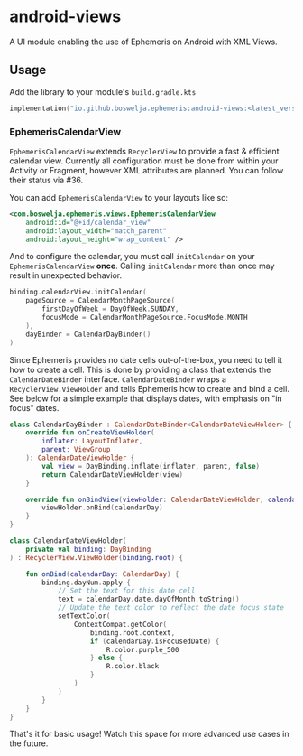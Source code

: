 # android-views

A UI module enabling the use of Ephemeris on Android with XML Views.

## Usage

Add the library to your module's `build.gradle.kts`

```kotlin
implementation("io.github.boswelja.ephemeris:android-views:<latest_version>")
```

### EphemerisCalendarView

`EphemerisCalendarView` extends `RecyclerView` to provide a fast & efficient calendar view. Currently all configuration must be done from within your Activity or Fragment, however XML attributes are planned. You can follow their status via #36.

You can add `EphemerisCalendarView` to your layouts like so:

```xml
<com.boswelja.ephemeris.views.EphemerisCalendarView
    android:id="@+id/calendar_view"
    android:layout_width="match_parent"
    android:layout_height="wrap_content" />
```

And to configure the calendar, you must call `initCalendar` on your `EphemerisCalendarView` **once**. Calling `initCalendar` more than once may result in unexpected behavior.

```kotlin
binding.calendarView.initCalendar(
    pageSource = CalendarMonthPageSource(
        firstDayOfWeek = DayOfWeek.SUNDAY,
        focusMode = CalendarMonthPageSource.FocusMode.MONTH
    ),
    dayBinder = CalendarDayBinder()
)
```

Since Ephemeris provides no date cells out-of-the-box, you need to tell it how to create a cell. This is done by providing a class that extends the `CalendarDateBinder` interface. `CalendarDateBinder` wraps a `RecyclerView.ViewHolder` and tells Ephemeris how to create and bind a cell. See below for a simple example that displays dates, with emphasis on "in focus" dates.

```kotlin
class CalendarDayBinder : CalendarDateBinder<CalendarDateViewHolder> {
    override fun onCreateViewHolder(
        inflater: LayoutInflater,
        parent: ViewGroup
    ): CalendarDateViewHolder {
        val view = DayBinding.inflate(inflater, parent, false)
        return CalendarDateViewHolder(view)
    }

    override fun onBindView(viewHolder: CalendarDateViewHolder, calendarDay: CalendarDay) {
        viewHolder.onBind(calendarDay)
    }
}

class CalendarDateViewHolder(
    private val binding: DayBinding
) : RecyclerView.ViewHolder(binding.root) {

    fun onBind(calendarDay: CalendarDay) {
        binding.dayNum.apply {
            // Set the text for this date cell
            text = calendarDay.date.dayOfMonth.toString()
            // Update the text color to reflect the date focus state
            setTextColor(
                ContextCompat.getColor(
                    binding.root.context,
                    if (calendarDay.isFocusedDate) {
                        R.color.purple_500
                    } else {
                        R.color.black
                    }
                )
            )
        }
    }
}
```

That's it for basic usage! Watch this space for more advanced use cases in the future.
